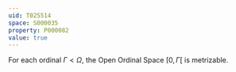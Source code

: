 ```yaml
---
uid: T025514
space: S000035
property: P000082
value: true
---
```


For each ordinal $\Gamma<\Omega$, the Open Ordinal Space $[0,\Gamma[$ is metrizable.

